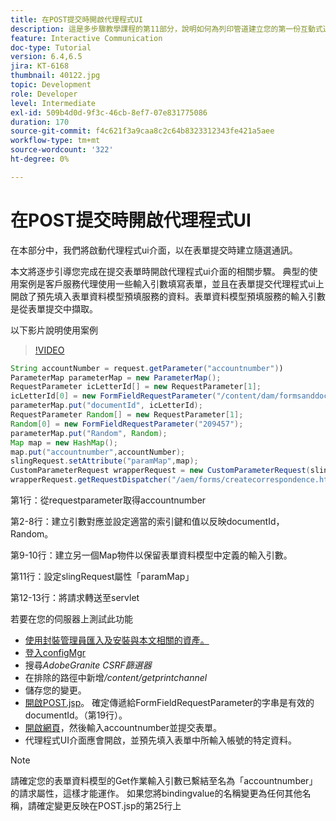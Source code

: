 ```yaml
---
title: 在POST提交時開啟代理程式UI
description: 這是多步驟教學課程的第11部分，說明如何為列印管道建立您的第一份互動式通訊檔案。 在本部分中，我們將啟動代理程式ui介面，以在表單提交時建立隨選通訊。
feature: Interactive Communication
doc-type: Tutorial
version: 6.4,6.5
jira: KT-6168
thumbnail: 40122.jpg
topic: Development
role: Developer
level: Intermediate
exl-id: 509b4d0d-9f3c-46cb-8ef7-07e831775086
duration: 170
source-git-commit: f4c621f3a9caa8c2c64b8323312343fe421a5aee
workflow-type: tm+mt
source-wordcount: '322'
ht-degree: 0%

---
```


# 在POST提交時開啟代理程式UI

在本部分中，我們將啟動代理程式ui介面，以在表單提交時建立隨選通訊。

本文將逐步引導您完成在提交表單時開啟代理程式ui介面的相關步驟。 典型的使用案例是客戶服務代理使用一些輸入引數填寫表單，並且在表單提交代理程式ui上開啟了預先填入表單資料模型預填服務的資料。表單資料模型預填服務的輸入引數是從表單提交中擷取。

以下影片說明使用案例

>[!VIDEO](https://video.tv.adobe.com/v/40122?quality=12&learn=on)

```java
String accountNumber = request.getParameter("accountnumber"))
ParameterMap parameterMap = new ParameterMap();
RequestParameter icLetterId[] = new RequestParameter[1];
icLetterId[0] = new FormFieldRequestParameter("/content/dam/formsanddocuments/retirementstatementprint");
parameterMap.put("documentId", icLetterId);
RequestParameter Random[] = new RequestParameter[1];
Random[0] = new FormFieldRequestParameter("209457");
parameterMap.put("Random", Random);
Map map = new HashMap();
map.put("accountnumber",accountNumber);
slingRequest.setAttribute("paramMap",map);
CustomParameterRequest wrapperRequest = new CustomParameterRequest(slingRequest,parameterMap,"GET");
wrapperRequest.getRequestDispatcher("/aem/forms/createcorrespondence.html").include(wrapperRequest, response);
```

第1行：從requestparameter取得accountnumber

第2-8行：建立引數對應並設定適當的索引鍵和值以反映documentId，Random。

第9-10行：建立另一個Map物件以保留表單資料模型中定義的輸入引數。

第11行：設定slingRequest屬性「paramMap」

第12-13行：將請求轉送至servlet

若要在您的伺服器上測試此功能

* [使用封裝管理員匯入及安裝與本文相關的資產。](assets/launch-agent-ui.zip)
* [登入configMgr](http://localhost:4502/system/console/configMgr)
* 搜尋&#x200B;_AdobeGranite CSRF篩選器_
* 在排除的路徑中新增&#x200B;_/content/getprintchannel_
* 儲存您的變更。
* [開啟POST.jsp](http://localhost:4502/apps/AEMForms/openprintchannel/POST.jsp)。 確定傳遞給FormFieldRequestParameter的字串是有效的documentId。（第19行）。
* [開啟網頁](http://localhost:4502/content/OpenPrintChannel.html)，然後輸入accountnumber並提交表單。
* 代理程式UI介面應會開啟，並預先填入表單中所輸入帳號的特定資料。

>[!NOTE]
>
>請確定您的表單資料模型的Get作業輸入引數已繫結至名為「accountnumber」的請求屬性，這樣才能運作。 如果您將bindingvalue的名稱變更為任何其他名稱，請確定變更反映在POST.jsp的第25行上
